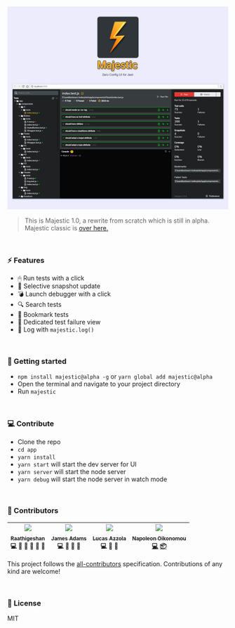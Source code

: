 <img src="./logo/Splash.png" />

> This is Majestic 1.0, a rewrite from scratch which is still in alpha. Majestic classic is [over here.](https://github.com/Raathigesh/majestic/tree/master)

<br />

### ⚡ Features

- 🖱 Run tests with a click
- 📸 Selective snapshot update
- 💣 Launch debugger with a click
- 🔍 Search tests
- 🔖 Bookmark tests
- 🐞 Dedicated test failure view
- 📜 Log with `majestic.log()`

<br />

### 🚀 Getting started

- `npm install majestic@alpha -g` or `yarn global add majestic@alpha`
- Open the terminal and navigate to your project directory
- Run `majestic`

<br />

### 💻 Contribute

- Clone the repo
- `cd app`
- `yarn install`
- `yarn start` will start the dev server for UI
- `yarn server` will start the node server
- `yarn debug` will start the node server in watch mode

<br />

### 🌠 Contributors

  <!-- ALL-CONTRIBUTORS-LIST:START - Do not remove or modify this section -->

| [<img src="https://avatars2.githubusercontent.com/u/3108160?s=460&v=4" width="100px;"/><br /><sub>Raathigeshan</sub>](https://twitter.com/Raathigesh)<br />💻 📖 💬 👀 🤔 🎨 | [<img src="https://avatars0.githubusercontent.com/u/9067274?s=400&v=4" width="100px;"/><br /><sub>James Adams</sub>](https://twitter.com/jamesadams0)<br />💻 🐛 📖 🤔 | [<img src="https://avatars2.githubusercontent.com/u/1297597?s=460&v=4" width="100px;"/><br /><sub>Lucas Azzola</sub>](https://twitter.com/lucasazzola)<br />💻 👀 🤔 | [<img src="https://avatars1.githubusercontent.com/u/13363433?v=4" width="100px;"/><br /><sub><b>Napoleon Oikonomou</b></sub>](https://iamnapo.me)<br />[💻](https://github.com/Raathigesh/majestic/commits?author=iamnapo "Code") [📦](https://github.com/caskroom/homebrew-cask/blob/master/Casks/majestic.rb "Packaging/porting to new platform") |
| :--------------------------------------------------------------------------------------------------------------------------------------------------------------------------: | :--------------------------------------------------------------------------------------------------------------------------------------------------------------------: | :------------------------------------------------------------------------------------------------------------------------------------------------------------------: | :-------------------------------------------------------------------------------------------------------------------------------------------------------------------------------------------------------------------------------------------------------------------------------------------------------------------------------------------------: |


<!-- ALL-CONTRIBUTORS-LIST:END -->

This project follows the [all-contributors](https://github.com/kentcdodds/all-contributors) specification.
Contributions of any kind are welcome!

<br />

### 🔵 License

MIT
